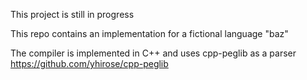 This project is still in progress

This repo contains an implementation for a fictional language "baz"

The compiler is implemented in C++ and uses cpp-peglib as a parser
https://github.com/yhirose/cpp-peglib